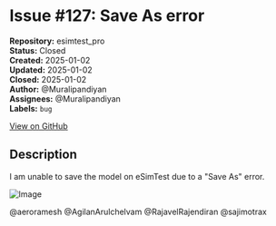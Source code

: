 # Issue #127: Save As error

**Repository:** esimtest_pro  
**Status:** Closed  
**Created:** 2025-01-02  
**Updated:** 2025-01-02  
**Closed:** 2025-01-02  
**Author:** @Muralipandiyan  
**Assignees:** @Muralipandiyan  
**Labels:** `bug`  

[View on GitHub](https://github.com/Simtestlab/esimtest_pro/issues/127)

## Description

I am unable to save the model on eSimTest due to a "Save As" error.

![Image](https://github.com/user-attachments/assets/3881e0f9-f5e4-4de1-89e9-f781a36e3f93)

@aeroramesh @AgilanArulchelvam @RajavelRajendiran @sajimotrax 